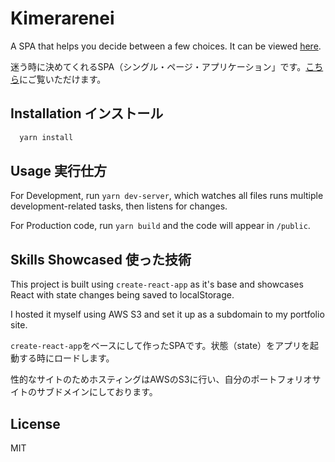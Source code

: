 # Kimerarenei
A SPA that helps you decide between a few choices. It can be viewed [here](https://kimerarenai.justingaravel.com/).

迷う時に決めてくれるSPA（シングル・ページ・アプリケーション」です。[こちら](https://kimerarenai.justingaravel.com/)にご覧いただけます。

## Installation インストール
```zsh
  yarn install
```

## Usage 実行仕方
For Development, run
`yarn dev-server`, which watches all files runs multiple development-related tasks, then listens for changes.


For Production code, run `yarn build` and the code will appear in `/public`.


## Skills Showcased 使った技術
This project is built using `create-react-app` as it's base and showcases React with state changes being saved to localStorage.

I hosted it myself using AWS S3 and set it up as a subdomain to my portfolio site.

`create-react-app`をベースにして作ったSPAです。状態（state）をアプリを起動する時にロードします。

性的なサイトのためホスティングはAWSのS3に行い、自分のポートフォリオサイトのサブドメインにしております。

## License
MIT
